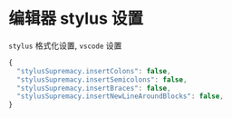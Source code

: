 # 编辑器 stylus 设置

`stylus` 格式化设置, `vscode` 设置

```js
{
  "stylusSupremacy.insertColons": false,
  "stylusSupremacy.insertSemicolons": false,
  "stylusSupremacy.insertBraces": false,
  "stylusSupremacy.insertNewLineAroundBlocks": false,
}
```